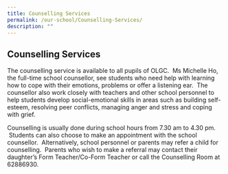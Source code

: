 ```yaml
---
title: Counselling Services
permalink: /our-school/Counselling-Services/
description: ""
---
```

## Counselling Services

The counselling service is available to all pupils of OLGC.  Ms Michelle Ho, the full-time school counsellor, see students who need help with learning how to cope with their emotions, problems or offer a listening ear.  The counsellor also work closely with teachers and other school personnel to help students develop social-emotional skills in areas such as building self-esteem, resolving peer conflicts, managing anger and stress and coping with grief.

Counselling is usually done during school hours from 7.30 am to 4.30 pm.  Students can also choose to make an appointment with the school counsellor.  Alternatively, school personnel or parents may refer a child for counselling.  Parents who wish to make a referral may contact their daughter’s Form Teacher/Co-Form Teacher or call the Counselling Room at 62886930.